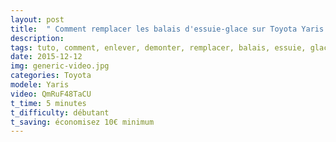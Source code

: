 ```yaml
---
layout: post
title:  " Comment remplacer les balais d'essuie-glace sur Toyota Yaris 1 "
description: 
tags: tuto, comment, enlever, demonter, remplacer, balais, essuie, glace, toyota, yaris
date: 2015-12-12 
img: generic-video.jpg
categories: Toyota	
modele: Yaris
video: QmRuF48TaCU
t_time: 5 minutes
t_difficulty: débutant
t_saving: économisez 10€ minimum
---
```

